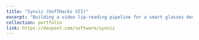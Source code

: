 ```yaml
---
title: "Synviz (UofTHacks VII)"
excerpt: "Building a video lip-reading pipeline for a smart glasses device.<br/><img src='/images/projects/synviz_glasses.jpg' style='width:512px;'>"
collection: portfolio
link: https://devpost.com/software/synviz
---
```


